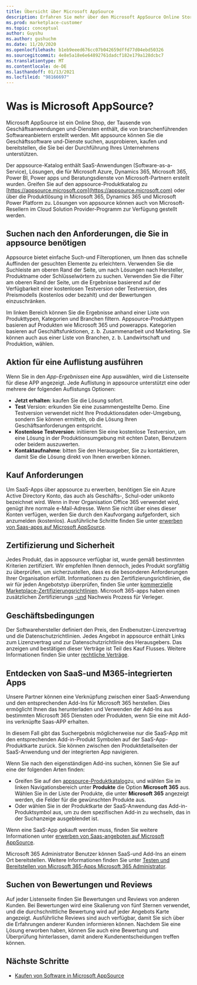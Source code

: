 ```yaml
---
title: Übersicht über Microsoft AppSource
description: Erfahren Sie mehr über den Microsoft AppSource Online Store und die Art und Weise, wie Sie und einen umfangreichen Katalog von Software und Lösungen finden.
ms.prod: marketplace-customer
ms.topic: conceptual
author: Guyshu
ms.author: gushuchm
ms.date: 11/20/2020
ms.openlocfilehash: b1eb9eeed676cc07b042659dffd77d04ebd50326
ms.sourcegitcommit: 4e8e5a18e6e64892761dadcf182e179a128dcbc7
ms.translationtype: MT
ms.contentlocale: de-DE
ms.lasthandoff: 01/13/2021
ms.locfileid: "98166697"
---
```

# <a name="what-is-microsoft-appsource"></a>Was is Microsoft AppSource?

Microsoft AppSource ist ein Online Shop, der Tausende von Geschäftsanwendungen und-Diensten enthält, die von branchenführenden Softwareanbietern erstellt werden. Mit appsource können Sie die Geschäftssoftware und-Dienste suchen, ausprobieren, kaufen und bereitstellen, die Sie bei der Durchführung Ihres Unternehmens unterstützen.

Der appsource-Katalog enthält SaaS-Anwendungen (Software-as-a-Service), Lösungen, die für Microsoft Azure, Dynamics 365, Microsoft 365, Power BI, Power apps und Beratungsdienste von Microsoft-Partnern erstellt wurden. Greifen Sie auf den appsource-Produktkatalog zu [https://appsource.microsoft.com](https://appsource.microsoft.com) oder über die Produktlösung in Microsoft 365, Dynamics 365 und Microsoft Power Platform zu. Lösungen von appsource können auch von Microsoft-Resellern im Cloud Solution Provider-Programm zur Verfügung gestellt werden.

## <a name="find-what-you-need-on-appsource"></a>Suchen nach den Anforderungen, die Sie in appsource benötigen

Appsource bietet einfache Such-und Filteroptionen, um Ihnen das schnelle Auffinden der gesuchten Elemente zu erleichtern. Verwenden Sie die Suchleiste am oberen Rand der Seite, um nach Lösungen nach Hersteller, Produktname oder Schlüsselwörtern zu suchen. Verwenden Sie die Filter am oberen Rand der Seite, um die Ergebnisse basierend auf der Verfügbarkeit einer kostenlosen Testversion oder Testversion, des Preismodells (kostenlos oder bezahlt) und der Bewertungen einzuschränken.

Im linken Bereich können Sie die Ergebnisse anhand einer Liste von Produkttypen, Kategorien und Branchen filtern. Appsource-Produkttypen basieren auf Produkten wie Microsoft 365 und powerapps. Kategorien basieren auf Geschäftsfunktionen, z. b. Zusammenarbeit und Marketing. Sie können auch aus einer Liste von Branchen, z. b. Landwirtschaft und Produktion, wählen.

## <a name="take-action-on-a-listing"></a>Aktion für eine Auflistung ausführen

Wenn Sie in den _App-Ergebnissen_ eine App auswählen, wird die Listenseite für diese APP angezeigt. Jede Auflistung in appsource unterstützt eine oder mehrere der folgenden Auflistungs Optionen:

- **Jetzt erhalten**: kaufen Sie die Lösung sofort.
- **Test** Version: erkunden Sie eine zusammengestellte Demo. Eine Testversion verwendet nicht Ihre Produktionsdaten oder-Umgebung, sondern Sie können ermitteln, ob die Lösung Ihren Geschäftsanforderungen entspricht.
- **Kostenlose Testversion**: initiieren Sie eine kostenlose Testversion, um eine Lösung in der Produktionsumgebung mit echten Daten, Benutzern oder beidem auszuwerten.
- **Kontaktaufnahme**: bitten Sie den Herausgeber, Sie zu kontaktieren, damit Sie die Lösung direkt von Ihnen erwerben können.

## <a name="purchasing-requirements"></a>Kauf Anforderungen

Um SaaS-Apps über appsource zu erwerben, benötigen Sie ein Azure Active Directory Konto, das auch als Geschäfts-, Schul-oder unikonto bezeichnet wird. Wenn in Ihrer Organisation Office 365 verwendet wird, genügt ihre normale e-Mail-Adresse. Wenn Sie nicht über eines dieser Konten verfügen, werden Sie durch den Kaufvorgang aufgefordert, sich anzumelden (kostenlos). Ausführliche Schritte finden Sie unter [erwerben von Saas-apps auf Microsoft AppSource](purchase-software-appsource.md).

## <a name="certification-and-security"></a>Zertifizierung und Sicherheit

Jedes Produkt, das in appsource verfügbar ist, wurde gemäß bestimmten Kriterien zertifiziert. Wir empfehlen Ihnen dennoch, jedes Produkt sorgfältig zu überprüfen, um sicherzustellen, dass es die besonderen Anforderungen Ihrer Organisation erfüllt. Informationen zu den Zertifizierungsrichtlinien, die wir für jeden Angebotstyp überprüfen, finden Sie unter [kommerzielle Marketplace-Zertifizierungsrichtlinien](/legal/marketplace/certification-policies). Microsoft 365-apps haben einen [](/microsoft-365-app-certification/docs/enterprise-app-certification-guide) zusätzlichen Zertifizierungs [-und](/microsoft-365-app-certification/docs/enterprise-app-attestation-guide) Nachweis Prozess für Verleger.

## <a name="terms-and-conditions"></a>Geschäftsbedingungen

Der Softwarehersteller definiert den Preis, den Endbenutzer-Lizenzvertrag und die Datenschutzrichtlinien. Jedes Angebot in appsource enthält Links zum Lizenzvertrag und zur Datenschutzrichtlinie des Herausgebers. Das anzeigen und bestätigen dieser Verträge ist Teil des Kauf Flusses. Weitere Informationen finden Sie unter [rechtliche Verträge](legal-contracts.md).

## <a name="discover-saas-and-m365-integrated-apps"></a>Entdecken von SaaS-und M365-integrierten Apps

Unsere Partner können eine Verknüpfung zwischen einer SaaS-Anwendung und den entsprechenden Add-Ins für Microsoft 365 herstellen. Dies ermöglicht Ihnen das herunterladen und Verwenden der Add-Ins aus bestimmten Microsoft 365 Diensten oder Produkten, wenn Sie eine mit Add-ins verknüpfte Saas-APP erhalten.

In diesem Fall gibt das Suchergebnis möglicherweise nur die SaaS-App mit den entsprechenden Add-in-Produkt Symbolen auf der SaaS-App-Produktkarte zurück. Sie können zwischen den Produktdetailseiten der SaaS-Anwendung und der integrierten App navigieren.

Wenn Sie nach den eigenständigen Add-ins suchen, können Sie Sie auf eine der folgenden Arten finden:

- Greifen Sie auf den [appsource-Produktkatalog](https://appsource.microsoft.com/marketplace/apps/)zu, und wählen Sie im linken Navigationsbereich unter **Produkte** die Option **Microsoft 365** aus. Wählen Sie in der Liste der Produkte, die unter **Microsoft 365** angezeigt werden, die Felder für die gewünschten Produkte aus.
- Oder wählen Sie in der Produktkarte der SaaS-Anwendung das Add-in-Produktsymbol aus, um zu dem spezifischen Add-in zu wechseln, das in der Suchanzeige ausgeblendet ist.

Wenn eine SaaS-App gekauft werden muss, finden Sie weitere Informationen unter [erwerben von Saas-angeboten auf Microsoft AppSource](purchase-software-appsource.md).

Microsoft 365 Administrator Benutzer können SaaS-und Add-Ins an einem Ort bereitstellen. Weitere Informationen finden Sie unter [Testen und Bereitstellen von Microsoft 365-Apps Microsoft 365 Administrator](/microsoft-365/admin/manage/test-and-deploy-microsoft-365-apps).

## <a name="find-ratings-and-reviews"></a>Suchen von Bewertungen und Reviews

Auf jeder Listenseite finden Sie Bewertungen und Reviews von anderen Kunden. Bei Bewertungen wird eine Skalierung von fünf Sternen verwendet, und die durchschnittliche Bewertung wird auf jeder Angebots Karte angezeigt. Ausführliche Reviews sind auch verfügbar, damit Sie sich über die Erfahrungen anderer Kunden informieren können. Nachdem Sie eine Lösung erworben haben, können Sie auch eine Bewertung und Überprüfung hinterlassen, damit andere Kundenentscheidungen treffen können.

## <a name="next-steps"></a>Nächste Schritte

- [Kaufen von Software in Microsoft AppSource](purchase-software-appsource.md)
